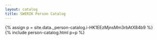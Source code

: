 ```yaml
---
layout: catalog
title: SWERIK Person Catalog
---
```

{% assign p = site.data._person-catalog.i-HK1EEzMjnsMm3rbAtX84b9 %}
{% include person-catalog.html p=p %}

